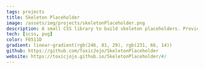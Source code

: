 ```yaml
---
tags: projects
title: Skeleton Placeholder
image: /assets/img/projects/skeletonPlaceholder.png
description: A small CSS library to build skeleton placeholders. Provides different customization such as color, size or animations.
tech: [scss, pug]
color: F6511D
gradient: linear-gradient(rgb(246, 81, 29), rgb(231, 66, 14))
github: https://github.com/ToxicJojo/SkeletonPlaceholder
website: https://toxicjojo.github.io/SkeletonPlaceholder/#/
---
```

